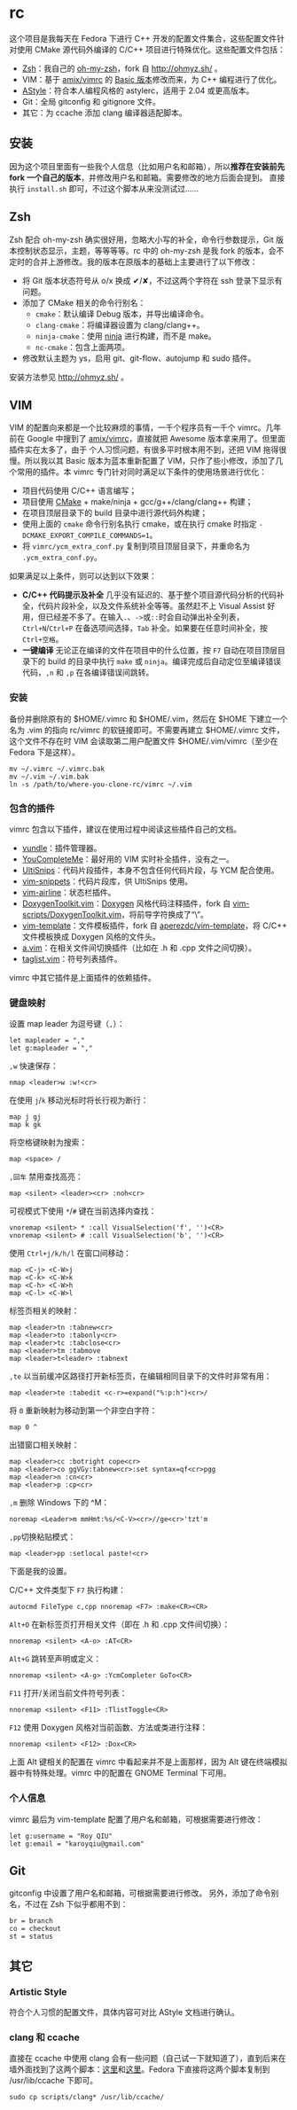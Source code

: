 # rc

这个项目是我每天在 Fedora 下进行 C++ 开发的配置文件集合，这些配置文件针对使用 CMake 源代码外编译的 C/C++ 项目进行特殊优化。这些配置文件包括：

* [Zsh](http://www.zsh.org/)：我自己的 [oh-my-zsh](https://github.com/karoyqiu/oh-my-zsh)，fork 自 http://ohmyz.sh/ 。
* VIM：基于 [amix/vimrc](https://github.com/amix/vimrc) 的 [Basic 版本](https://github.com/amix/vimrc/blob/master/vimrcs/basic.vim)修改而来，为 C++ 编程进行了优化。
* [AStyle](http://astyle.sourceforge.net/)：符合本人编程风格的 astylerc，适用于 2.04 或更高版本。
* Git：全局 gitconfig 和 gitignore 文件。
* 其它：为 ccache 添加 clang 编译器适配脚本。

## 安装

因为这个项目里面有一些我个人信息（比如用户名和邮箱），所以**推荐在安装前先 fork 一个自己的版本**，并修改用户名和邮箱。需要修改的地方后面会提到。
直接执行 `install.sh` 即可，不过这个脚本从来没测试过……

## Zsh

Zsh 配合 oh-my-zsh 确实很好用，忽略大小写的补全，命令行参数提示，Git 版本控制状态显示，主题，等等等等。rc 中的 oh-my-zsh 是我 fork 的版本，会不定时的合并上游修改。我的版本在原版本的基础上主要进行了以下修改：

* 将 Git 版本状态符号从 o/x 换成 ✔/✘，不过这两个字符在 ssh 登录下显示有问题。
* 添加了 CMake 相关的命令行别名：
  * `cmake`：默认编译 Debug 版本，并导出编译命令。
  * `clang-cmake`：将编译器设置为 clang/clang++。
  * `ninja-cmake`：使用 [ninja](http://martine.github.io/ninja/) 进行构建，而不是 make。
  * `nc-cmake`：包含上面两项。
* 修改默认主题为 ys，启用 git、git-flow、autojump 和 sudo 插件。

安装方法参见 http://ohmyz.sh/ 。

## VIM

VIM 的配置向来都是一个比较麻烦的事情，一千个程序员有一千个 vimrc。几年前在 Google 中搜到了 [amix/vimrc](https://github.com/amix/vimrc)，直接就把 Awesome 版本拿来用了。但里面插件实在太多了，由于 个人习惯问题，有很多平时根本用不到，还把 VIM 拖得很慢。所以我以其 Basic 版本为蓝本重新配置了 VIM，只作了些小修改，添加了几个常用的插件。本 vimrc 专门针对同时满足以下条件的使用场景进行优化：

* 项目代码使用 C/C++ 语言编写；
* 项目使用 [CMake](http://www.cmake.org/) + make/ninja + gcc/g++/clang/clang++ 构建；
* 在项目顶层目录下的 build 目录中进行源代码外构建；
* 使用上面的 `cmake` 命令行别名执行 cmake，或在执行 cmake 时指定 `-DCMAKE_EXPORT_COMPILE_COMMANDS=1`。
* 将 `vimrc/ycm_extra_conf.py` 复制到项目顶层目录下，并重命名为 `.ycm_extra_conf.py`。

如果满足以上条件，则可以达到以下效果：

* **C/C++ 代码提示及补全**
  几乎没有延迟的、基于整个项目源代码分析的代码补全，代码片段补全，以及文件系统补全等等。虽然赶不上 Visual Assist 好用，但已经差不多了。在输入`.`、`->`或`::`时会自动弹出补全列表，`Ctrl+N`/`Ctrl+P` 在备选项间选择，`Tab` 补全。如果要在任意时间补全，按 `Ctrl+空格`。
* **一键编译**
  无论正在编译的文件在项目中的什么位置，按 `F7` 自动在项目顶层目录下的 build 的目录中执行 `make` 或 `ninja`。编译完成后自动定位至编译错误代码，`,n` 和 `,p` 在各编译错误间跳转。

### 安装

备份并删除原有的 $HOME/.vimrc 和 $HOME/.vim，然后在 $HOME 下建立一个名为 .vim 的指向 rc/vimrc 的软链接即可。不需要再建立 $HOME/.vimrc 文件，这个文件不存在时 VIM 会读取第二用户配置文件 $HOME/.vim/vimrc（至少在 Fedora 下是这样）。

```
mv ~/.vimrc ~/.vimrc.bak
mv ~/.vim ~/.vim.bak
ln -s /path/to/where-you-clone-rc/vimrc ~/.vim
```

### 包含的插件

vimrc 包含以下插件，建议在使用过程中阅读这些插件自己的文档。

* [vundle](https://github.com/gmarik/Vundle.vim)：插件管理器。
* [YouCompleteMe](https://valloric.github.io/YouCompleteMe/)：最好用的 VIM 实时补全插件，没有之一。
* [UltiSnips](https://github.com/SirVer/ultisnips)：代码片段插件，本身不包含任何代码片段，与 YCM 配合使用。
* [vim-snippets](https://github.com/honza/vim-snippets)：代码片段库，供 UltiSnips 使用。
* [vim-airline](https://github.com/bling/vim-airline)：状态栏插件。
* [DoxygenToolkit.vim](https://github.com/karoyqiu/DoxygenToolkit.vim)：[Doxygen](https://www.doxygen.org/) 风格代码注释插件，fork 自 [vim-scripts/DoxygenToolkit.vim](https://github.com/vim-scripts/DoxygenToolkit.vim)，将前导字符换成了“\”。
* [vim-template](https://github.com/karoyqiu/vim-template)：文件模板插件，fork 自 [aperezdc/vim-template](https://github.com/aperezdc/vim-template)，将 C/C++ 文件模板换成 Doxygen 风格的文件头。
* [a.vim](https://github.com/vim-scripts/a.vim)：在相关文件间切换插件（比如在 .h 和 .cpp 文件之间切换）。
* [taglist.vim](https://github.com/vim-scripts/taglist.vim)：符号列表插件。

vimrc 中其它插件是上面插件的依赖插件。

### 键盘映射

设置 map leader 为逗号键（`,`）：

    let mapleader = ","
    let g:mapleader = ","

`,w` 快速保存：

    nmap <leader>w :w!<cr>

在使用 `j`/`k` 移动光标时将长行视为断行：

    map j gj
    map k gk

将空格键映射为搜索：

    map <space> /

`,回车` 禁用查找高亮：

    map <silent> <leader><cr> :noh<cr>

可视模式下使用 `*`/`#` 键在当前选择内查找：

    vnoremap <silent> * :call VisualSelection('f', '')<CR>
    vnoremap <silent> # :call VisualSelection('b', '')<CR>

使用 `Ctrl+j/k/h/l` 在窗口间移动：

    map <C-j> <C-W>j
    map <C-k> <C-W>k
    map <C-h> <C-W>h
    map <C-l> <C-W>l

标签页相关的映射：

    map <leader>tn :tabnew<cr>
    map <leader>to :tabonly<cr>
    map <leader>tc :tabclose<cr>
    map <leader>tm :tabmove
    map <leader>t<leader> :tabnext

`,te` 以当前缓冲区路径打开新标签页，在编辑相同目录下的文件时非常有用：

    map <leader>te :tabedit <c-r>=expand("%:p:h")<cr>/

将 `0` 重新映射为移动到第一个非空白字符：

    map 0 ^

出错窗口相关映射：

    map <leader>cc :botright cope<cr>
    map <leader>co ggVGy:tabnew<cr>:set syntax=qf<cr>pgg
    map <leader>n :cn<cr>
    map <leader>p :cp<cr>

`,m` 删除 Windows 下的 ^M：

    noremap <Leader>m mmHmt:%s/<C-V><cr>//ge<cr>'tzt'm

`,pp`切换粘贴模式：

    map <leader>pp :setlocal paste!<cr>

下面是我的设置。

C/C++ 文件类型下 `F7` 执行构建：

    autocmd FileType c,cpp nnoremap <F7> :make<CR><CR>

`Alt+O` 在新标签页打开相关文件（即在 .h 和 .cpp 文件间切换）：

    nnoremap <silent> <A-o> :AT<CR>

`Alt+G` 跳转至声明或定义：

    nnoremap <silent> <A-g> :YcmCompleter GoTo<CR>

`F11` 打开/关闭当前文件符号列表：

    nnoremap <silent> <F11> :TlistToggle<CR>

`F12` 使用 Doxygen 风格对当前函数、方法或类进行注释：

    nnoremap <silent> <F12> :Dox<CR>

上面 Alt 键相关的配置在 vimrc 中看起来并不是上面那样，因为 Alt 键在终端模拟器中有特殊处理。vimrc 中的配置在 GNOME Terminal 下可用。

### 个人信息

vimrc 最后为 vim-template 配置了用户名和邮箱，可根据需要进行修改：

    let g:username = "Roy QIU"
    let g:email = "karoyqiu@gmail.com"

## Git

gitconfig 中设置了用户名和邮箱，可根据需要进行修改。
另外，添加了命令别名，不过在 Zsh 下似乎都用不到：

    br = branch
	co = checkout
	st = status

## 其它

### Artistic Style

符合个人习惯的配置文件，具体内容可对比 AStyle 文档进行确认。

### clang 和 ccache

直接在 ccache 中使用 clang 会有一些问题（自己试一下就知道了），直到后来在墙外面找到了这两个脚本：[这里](http://petereisentraut.blogspot.com/2011/05/ccache-and-clang.html)和[这里](http://petereisentraut.blogspot.com/2011/09/ccache-and-clang-part-2.html)。Fedora 下直接将这两个脚本复制到 /usr/lib/ccache 下即可。

    sudo cp scripts/clang* /usr/lib/ccache/
